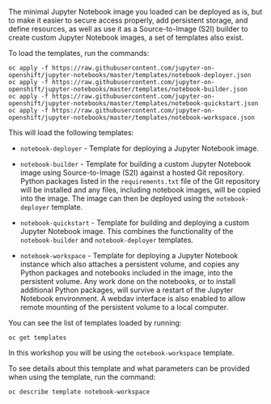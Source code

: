 The minimal Jupyter Notebook image you loaded can be deployed as is, but to make it easier to secure access properly, add persistent storage, and define resources, as well as use it as a Source-to-Image (S2I) builder to create custom Jupyter Notebook images, a set of templates also exist.

To load the templates, run the commands:

```execute
oc apply -f https://raw.githubusercontent.com/jupyter-on-openshift/jupyter-notebooks/master/templates/notebook-deployer.json
oc apply -f https://raw.githubusercontent.com/jupyter-on-openshift/jupyter-notebooks/master/templates/notebook-builder.json
oc apply -f https://raw.githubusercontent.com/jupyter-on-openshift/jupyter-notebooks/master/templates/notebook-quickstart.json
oc apply -f https://raw.githubusercontent.com/jupyter-on-openshift/jupyter-notebooks/master/templates/notebook-workspace.json
```

This will load the following templates:

* `notebook-deployer` - Template for deploying a Jupyter Notebook image.

* `notebook-builder` - Template for building a custom Jupyter Notebook image using Source-to-Image (S2I) against a hosted Git repository. Python packages listed in the `requirements.txt` file of the Git repository will be installed and any files, including notebook images, will be copied into the image. The image can then be deployed using the `notebook-deployer` template.

* `notebook-quickstart` - Template for building and deploying a custom Jupyter Notebook image. This combines the functionality of the `notebook-builder` and `notebook-deployer` templates.

* `notebook-workspace` - Template for deploying a Jupyter Notebook instance which also attaches a persistent volume, and copies any Python packages and notebooks included in the image, into the persistent volume. Any work done on the notebooks, or to install additional Python packages, will survive a restart of the Jupyter Notebook environment. A webdav interface is also enabled to allow remote mounting of the persistent volume to a local computer.

You can see the list of templates loaded by running:

```execute
oc get templates
```

In this workshop you will be using the `notebook-workspace` template.

To see details about this template and what parameters can be provided when using the template, run the command:

```execute
oc describe template notebook-workspace
```
